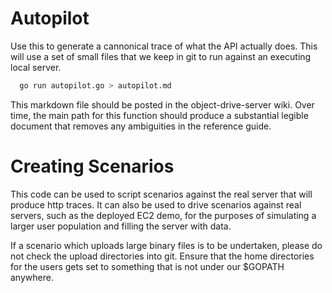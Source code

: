 # Autopilot

Use this to generate a cannonical trace of what the API actually does.
This will use a set of small files that we keep in git to run against
an executing local server.

```bash
  go run autopilot.go > autopilot.md
```

This markdown file should be posted in the object-drive-server wiki.
Over time, the main path for this function should produce a
substantial legible document that removes any ambiguities in the
reference guide.

# Creating Scenarios

This code can be used to script scenarios against the real server that
will produce http traces.  It can also be used to drive scenarios against
real servers, such as the deployed EC2 demo, for the purposes of simulating
a larger user population and filling the server with data.

If a scenario which uploads large binary files is to be undertaken, please
do not check the upload directories into git.  Ensure that the home directories
for the users gets set to something that is not under our $GOPATH anywhere.

